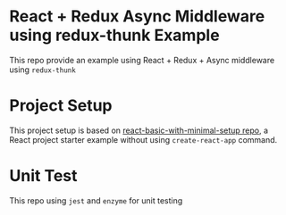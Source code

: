 # React + Redux Async Middleware using redux-thunk Example

This repo provide an example using React + Redux + Async middleware using `redux-thunk`

# Project Setup

This project setup is based on [react-basic-with-minimal-setup repo](https://github.com/janumedia/react-basic-with-minimal-setup), a React project starter example without using `create-react-app` command.

# Unit Test

This repo using `jest` and `enzyme` for unit testing